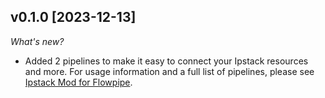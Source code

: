 ## v0.1.0 [2023-12-13]

_What's new?_

- Added 2 pipelines to make it easy to connect your Ipstack resources and more. For usage information and a full list of pipelines, please see [Ipstack Mod for Flowpipe](https://hub.flowpipe.io/mods/turbot/ipstack).

